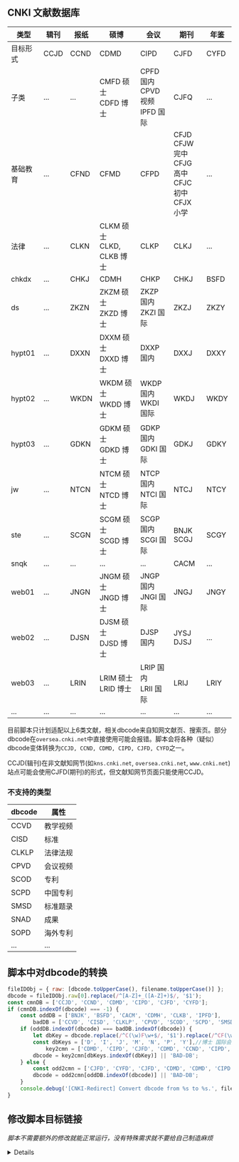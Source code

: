 ## CNKI 文献数据库

|类型|辑刊|报纸|硕博|会议|期刊|年鉴|
|---|---|---|---|---|---|---|
|目标形式|CCJD|CCND|CDMD|CIPD|CJFD|CYFD|
|子类|...|...|CMFD 硕士<br>CDFD 博士|CPFD 国内<br>CPVD 视频<br>IPFD 国际|CJFQ|...|
|基础教育|...|CFND|CFMD|CFPD|CFJD<br>CFJW 完中<br>CFJG 高中<br>CFJC 初中<br>CFJX 小学|...|
|法律|...|CLKN|CLKM 硕士<br>CLKD, CLKB 博士|CLKP|CLKJ|...|
|chkdx|...|CHKJ|CDMH|CHKP|CHKJ|BSFD|
|ds|...|ZKZN|ZKZM 硕士<br>ZKZD 博士|ZKZP 国内<br>ZKZI 国际|ZKZJ|ZKZY|
|hypt01|...|DXXN|DXXM 硕士<br>DXXD 博士|DXXP 国内|DXXJ|DXXY|
|hypt02|...|WKDN|WKDM 硕士<br>WKDD 博士|WKDP 国内<br>WKDI 国际|WKDJ|WKDY|
|hypt03|...|GDKN|GDKM 硕士<br>GDKD 博士|GDKP 国内<br>GDKI 国际|GDKJ|GDKY|
|jw|...|NTCN|NTCM 硕士<br>NTCD 博士|NTCP 国内<br>NTCI 国际|NTCJ|NTCY|
|ste|...|SCGN|SCGM 硕士<br>SCGD 博士|SCGP 国内<br>SCGI 国际|BNJK<br>SCGJ|SCGY|
|snqk|...|...|...|...|CACM|...|
|web01|...|JNGN|JNGM 硕士<br>JNGD 博士|JNGP 国内<br>JNGI 国际|JNGJ|JNGY|
|web02|...|DJSN|DJSM 硕士<br>DJSD 博士|DJSP 国内|JYSJ<br>DJSJ|...|
|web03|...|LRIN|LRIM 硕士<br>LRID 博士|LRIP 国内<br>LRII 国际|LRIJ|LRIY|
|...|...|...|...|...|...|...|

目前脚本只计划适配以上6类文献，相关dbcode来自知网文献页、搜索页。部分dbcode在`oversea.cnki.net`中直接使用可能会报错。脚本会将各种（疑似）dbcode变体转换为`CCJD, CCND, CDMD, CIPD, CJFD, CYFD`之一。

CCJD(辑刊)在非文献知网节(如`kns.cnki.net`, `oversea.cnki.net`, `www.cnki.net`)站点可能会使用CJFD(期刊)的形式，但文献知网节页面只能使用CCJD。

### 不支持的类型

|dbcode|属性|
|---|---|
|CCVD|教学视频|
|CISD|标准|
|CLKLP|法律法规|
|CPVD|会议视频|
|SCOD|专利|
|SCPD|中国专利|
|SMSD|标准题录|
|SNAD|成果|
|SOPD|海外专利|
|...|...|

## 脚本中对dbcode的转换

```javascript
fileIDObj = { raw: [dbcode.toUpperCase(), filename.toUpperCase()] };
dbcode = fileIDObj.raw[0].replace(/^[A-Z]+_([A-Z]+)$/, '$1');
const cmnDB = ['CCJD', 'CCND', 'CDMD', 'CIPD', 'CJFD', 'CYFD'];
if (cmnDB.indexOf(dbcode) === -1) {
	const oddDB = ['BNJK', 'BSFD', 'CACM', 'CDMH', 'CLKB', 'IPFD'],
		badDB = ['CCVD', 'CISD', 'CLKLP', 'CPVD', 'SCOD', 'SCPD', 'SMSD', 'SNAD', 'SOPD'];
	if (oddDB.indexOf(dbcode) === badDB.indexOf(dbcode)) {
		let dbKey = dbcode.replace(/^C(\w)F\w+$/, '$1').replace(/^CF(\w)\w+$/, '$1').replace(/^\w+(\w)$/, '$1');
		const dbKeys = ['D', 'I', 'J', 'M', 'N', 'P', 'Y'],//博士 国际会议 期刊 硕士 报纸 国内会议 年鉴
			key2cmn = ['CDMD', 'CIPD', 'CJFD', 'CDMD', 'CCND', 'CIPD', 'CYFD'];
		dbcode = key2cmn[dbKeys.indexOf(dbKey)] || 'BAD-DB';
	} else {
		const odd2cmn = ['CJFD', 'CYFD', 'CJFD', 'CDMD', 'CDMD', 'CIPD'];
		dbcode = odd2cmn[oddDB.indexOf(dbcode)] || 'BAD-DB';
	}
	console.debug('[CNKI-Redirect] Convert dbcode from %s to %s.', fileIDObj.raw[0], dbcode);
}
```

## 修改脚本目标链接

*脚本不需要额外的修改就能正常运行，没有特殊需求就不要给自己制造麻烦*

<details>

脚本在获取到dbcode和filename以后通过`GenerateTargetUrl`函数生成目标链接，可以修改此函数来改变最终到达的链接。可能的场景：

1. 使用英文或繁体中文版知网
2. 使用所在机构建立的知网本地镜像

注意：

1. 需要一定的动手能力**自己尝试**
2. 跳转至其他知网站点可能导致无限循环
3. 跳转至错误页面可能无法自动回到原页面

</details>

